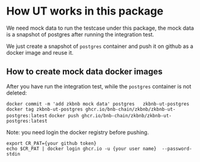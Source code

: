 # How UT works in this package

We need mock data to run the testcase under this package, the mock data is a 
snapshot of postgres after running the integration test. 

We just create a snapshot of `postgres` container and push it on github as a docker 
image and reuse it.

## How to create mock data docker images

After you have run the integration test, while the `postgres` container is not deleted:

`docker commit -m 'add zkbnb mock data' postgres   zkbnb-ut-postgres`
`docker tag zkbnb-ut-postgres ghcr.io/bnb-chain/zkbnb/zkbnb-ut-postgres:latest`
`docker push ghcr.io/bnb-chain/zkbnb/zkbnb-ut-postgres:latest`

Note: you need login the docker registry before pushing.
```shell
export CR_PAT={your github token}
echo $CR_PAT | docker login ghcr.io -u {your user name}  --password-stdin
```


